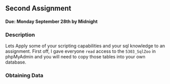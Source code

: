 ## Second Assignment

#### Due: Monday September 28th by Midnight

### Description

Lets Apply some of your scripting capabilities and your sql knowledge to an assignment. First off, I gave everyone `read` access to the `5303_SqlZoo` in phpMyAdmin and you will need to copy those tables into your own database. 




### Obtaining Data
